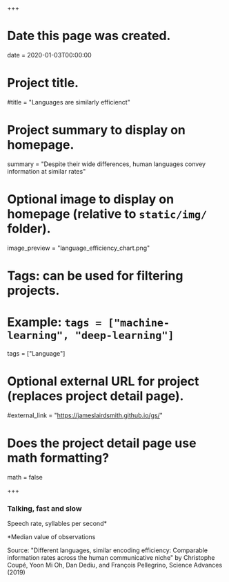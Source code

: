 +++
# Date this page was created.
date = 2020-01-03T00:00:00

# Project title.
#title = "Languages are similarly efficienct"

# Project summary to display on homepage.
summary = "Despite their wide differences, human languages convey information at similar rates"

# Optional image to display on homepage (relative to `static/img/` folder).
image_preview = "language_efficiency_chart.png"

# Tags: can be used for filtering projects.
# Example: `tags = ["machine-learning", "deep-learning"]`
tags = ["Language"]

# Optional external URL for project (replaces project detail page).
#external_link = "https://jameslairdsmith.github.io/gs/"

# Does the project detail page use math formatting?
math = false

+++
<html>
<head>
  <title>Embedding Vega-Lite</title>
  <script src="https://d3js.org/d3.v5.js"></script>
  <script src="https://cdn.jsdelivr.net/npm/vega@5.7.3"></script>
  <script src="https://cdn.jsdelivr.net/npm/vega-lite@4.0.0-beta.11"></script>
  <script src="https://cdn.jsdelivr.net/npm/vega-embed@6.0.0"></script>
  
</head>

<body>

<div id="headingblock" align="center">
    <h3 align="left" id="irangdphead">Talking, fast and slow</h3>
    <p align="left" id="irangdpsubhead">Speech rate, syllables per second*</p>
</div>

<div id="irangdpvis" align="center"></div>
<p align="left" id="irangdpnote">*Median value of observations</p> 
<p align="left" id="irangdpsource">Source: "Different languages, similar encoding efficiency: Comparable information rates across the human communicative niche" by Christophe Coupé, Yoon Mi Oh, Dan Dediu, and François Pellegrino, Science Advances (2019)</p> 

<script type="text/javascript">

width = document.getElementById("irangdpvis").offsetWidth;

maxWidth = 630;

getWorkingWidth = function(width,maxWidth){if(width < maxWidth)
                                          {return 1 * width}
                                          else {return maxWidth}};
                                          
plotWidth = getWorkingWidth(width, maxWidth);

aspectRatio = 0.75;

plotMaxHeight = 350;

plotHight =  Math.max(aspectRatio * plotWidth, plotMaxHeight);

leftMargin = (width - plotWidth)/2;

rightMargin = leftMargin;

document.getElementById("irangdphead")
    .setAttribute(
      "style",`
      margin-left: ${leftMargin}px;
      margin-right: ${rightMargin}px`);
      
document.getElementById("irangdpsubhead")
    .setAttribute(
      "style",`
      margin-left: ${leftMargin}px;
      margin-right: ${rightMargin}px;
      font-style: italic;
      //margin-bottom: 0;
      text-align:left;`);
      
document.getElementById("irangdpnote")
    .setAttribute(
      "style", `
      margin-left: ${leftMargin}px; 
      margin-right: ${rightMargin}px;
      font-size: 0.5rem;
      color: #696969;
      margin-bottom: 0; 
      text-align:left;`);
      
document.getElementById("irangdpsource")
    .setAttribute(
      "style", `
      margin-left: ${leftMargin}px; 
      margin-right: ${rightMargin}px;
      font-size: 0.5rem;
      color: #696969;
      //margin-bottom: 0; 
      text-align:left;`);
      
document.getElementById("irangdpvis")
    .setAttribute(
      "style", `
      margin-left: ${leftMargin}px; 
      margin-right: ${rightMargin}px;
      // font-size: 0.7rem;
      // color: #696969;
      // margin-bottom: 0; 
      //text-align:right;`
);

el = document.getElementById('irangdpsubhead');

style = window.getComputedStyle(el, null).getPropertyValue('font-size');

fontFamily = window.getComputedStyle(el, null).getPropertyValue('font-family');

subFontSize = parseFloat(style); 

url_string = "https://gist.githubusercontent.com/jameslairdsmith/93a37c9670ec09d0da2282f3be6b3b05/raw/528736704c2a9dc8c677136a2896c2883e419189/language-complexity-summary.csv";

myData = {"url": url_string};

lineMark = {
      "mark": {
        "type": "line",
        "color": "firebrick"
      },
      "transform": [
        {
          "regression": "SR",
          "on": "ID"
        }
      ],
      "encoding": {
        "x": {
          "field": "ID",
          "type": "quantitative"
        },
        "size": {"value": 2},
        "color": {"value": "black"},
        "y": {
          "field": "SR",
          "type": "quantitative"
        }
      }
    };
    
plot = {
  "$schema": "https://vega.github.io/schema/vega-lite/v4.json",
  "width": plotWidth,
  "height": plotHight,
  autosize: {
        type: "fit",
        contains: "padding"
      },
  "config": {"view": {"stroke": "transparent"}},
  "data": myData,
  "layer":[lineMark,
    {"mark": "circle"},
          {
    "mark": {
      "type": "text",
      "align": "left",
      "font": fontFamily,
      "fontSize": subFontSize - 3,
      "baseline": "middle",
      "dx": 0
    },
    "encoding": {
      "x": {"field": "x-lab"},
      "y": {"field": "y-lab"},
      "color": {"value": "black"},
      "size":{"value": subFontSize - 3},
      "text": {"field": "language-name", "type": "nominal"}
    }
  }],
  "encoding": {
    "size":{"value": 200},
    "x": {"field": "ID", 
          "type": "quantitative",
          "axis": {"grid": false,
                   "labelFontSize": subFontSize - 3,
                   "labelFont": fontFamily,
                   labelPadding: 6,
                   tickCount: 6,
                   titleFontSize: subFontSize - 3,
                   titleFont: fontFamily,
                   titlePadding: 12,
                  "title": "Information density*"},
          "scale": {"zero": false}
         },
    "y": {"field": "SR",
          "type": "quantitative",
          "axis": {"grid": false,
                   "labelFontSize": subFontSize - 3,
                   "labelFont": fontFamily,
                   "title": null},
         "scale": {"zero": false}
         },
    "color": {"field": "simple-family-name",
              "sort": ["Indo-European", 
                       "Sino-Tibetan", 
                       "Uralic",
                       "Language isolate",
                       "Other"],
              "type": "nominal",
             "legend":{"orient":"none",
                      "legendX": plotWidth-rightMargin-140,
                      "legendY": -10,
                      //"direction": "vertical",
                      "gridAlign": "none",
                      "labelFontSize": subFontSize - 5,
                      "labelFont": fontFamily,
                      "titleFontSize": subFontSize - 3,
                      "titleFont": fontFamily,
                      "titlePadding": 10,
                      "titleFontWeight": 900,
                      "title": "Language family"}}
  }
  //"signals": [tooltipSignal],
  //"scales": [xScale, yScale],
  //"axes": [xAxis, yAxis],
  //"marks": [rectMark, textMark]
}


opt = ({
      "actions": false,
      "tooltip": false
    });
    
vegaEmbed("#irangdpvis", plot, opt);


</script>

</body>

</html>
